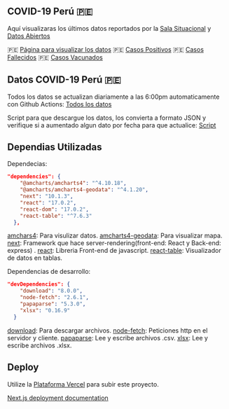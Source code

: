 ## COVID-19 Perú 🇵🇪

Aquí visualizaras los últimos datos reportados por la [Sala Situacional](https://covid19.minsa.gob.pe/sala_situacional.asp) y [Datos Abiertos](https://www.datosabiertos.gob.pe/search/field_topic/covid-19-917?sort_by=changed)

🇵🇪 [Página para visualizar los datos](https://covid-peru.vercel.app/)
🇵🇪 [Casos Positivos](https://covid-peru.vercel.app/casos/positivos)
🇵🇪 [Casos Fallecidos](https://covid-peru.vercel.app/casos/vacunados)
🇵🇪 [Casos Vacunados](https://covid-peru.vercel.app/casos/vacunados)

## Datos COVID-19 Perú 🇵🇪

Todos los datos se actualizan diariamente a las 6:00pm automaticamente con Github Actions:
[Todos los datos](https://github.com/Brian-Aguilar/covid-peru/tree/main/data)

Script para que descargue los datos, los convierta a formato JSON y verifique si a aumentado algun dato por fecha para que actualice:
[Script](https://github.com/Brian-Aguilar/covid-peru/tree/main/database)

## Dependias Utilizadas

Dependecias:

```json
"dependencies": {
    "@amcharts/amcharts4": "^4.10.18",
    "@amcharts/amcharts4-geodata": "^4.1.20",
    "next": "10.1.3",
    "react": "17.0.2",
    "react-dom": "17.0.2",
    "react-table": "^7.6.3"
  },
```

[amchars4](https://www.npmjs.com/package/@amcharts/amcharts4): Para visulizar datos.
[amcharts4-geodata](https://www.npmjs.com/package/@amcharts/amcharts4-geodata): Para visualizar mapa.
[next](https://nextjs.org/): Framework que hace server-rendering(front-end: React y Back-end: express) .
[react](https://reactjs.org/): Libreria Front-end de javascript.
[react-table](https://react-table.tanstack.com/): Visualizador de datos en tablas.

Dependencias de desarrollo:

```json
"devDependencies": {
    "download": "8.0.0",
    "node-fetch": "2.6.1",
    "papaparse": "5.3.0",
    "xlsx": "0.16.9"
  }
```

[download](https://www.npmjs.com/package/download): Para descargar archivos.
[node-fetch](https://www.npmjs.com/package/node-fetch): Peticiones http en el servidor y cliente.
[papaparse](https://www.npmjs.com/package/papaparse): Lee y escribe archivos .csv.
[xlsx](https://www.npmjs.com/package/xlsx): Lee y escribe archivos .xlsx.

## Deploy

Utilize la [Plataforma Vercel](https://vercel.com/new?utm_medium=default-template&filter=next.js&utm_source=create-next-app&utm_campaign=create-next-app-readme) para subir este proyecto.

[Next.js deployment documentation](https://nextjs.org/docs/deployment)
